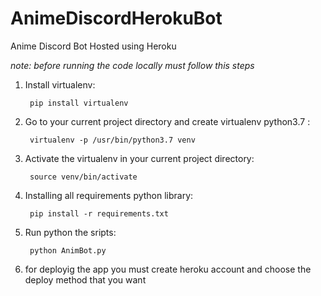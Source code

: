 # AnimeDiscordHerokuBot
Anime Discord Bot Hosted using Heroku

*note: before running the code locally must follow this steps*

1. Install virtualenv:

        pip install virtualenv
       
2. Go to your current project directory and create virtualenv python3.7 :

        virtualenv -p /usr/bin/python3.7 venv
        
3. Activate the virtualenv in your current project directory:

        source venv/bin/activate
        
4. Installing all requirements python library:

        pip install -r requirements.txt
        
5. Run python the sripts:

        python AnimBot.py
        
6. for deployig the app you must create heroku account and choose the deploy method that you want
